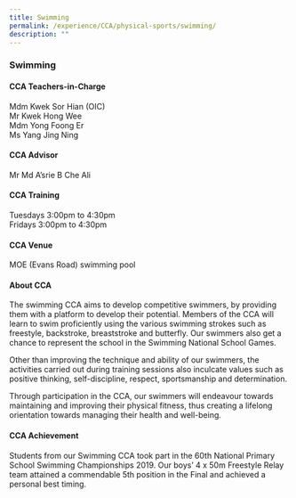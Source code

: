 ```yaml
---
title: Swimming
permalink: /experience/CCA/physical-sports/swimming/
description: ""
---
```

### **Swimming**

#### **CCA Teachers-in-Charge**
Mdm Kwek Sor Hian (OIC) <br>
Mr Kwek Hong Wee<br>
Mdm Yong Foong Er<br>
Ms Yang Jing Ning

#### **CCA Advisor**
Mr Md A’srie B Che Ali

#### **CCA Training**
Tuesdays 3:00pm to 4:30pm <br>
Fridays     3:00pm to 4:30pm

#### **CCA Venue**
MOE (Evans Road) swimming pool

#### **About CCA**
The swimming CCA aims to develop competitive swimmers, by providing them with a platform to develop their potential. Members of the CCA will learn to swim proficiently using the various swimming strokes such as freestyle, backstroke, breaststroke and butterfly. Our swimmers also get a chance to represent the school in the Swimming National School Games.

Other than improving the technique and ability of our swimmers, the activities carried out during training sessions also inculcate values such as positive thinking, self-discipline, respect, sportsmanship and determination.

Through participation in the CCA, our swimmers will endeavour towards maintaining and improving their physical fitness, thus creating a lifelong orientation towards managing their health and well-being.

#### **CCA Achievement**
Students from our Swimming CCA took part in the 60th National Primary School Swimming Championships 2019. Our boys’ 4 x 50m Freestyle Relay team attained a commendable 5th position in the Final and achieved a personal best timing.


